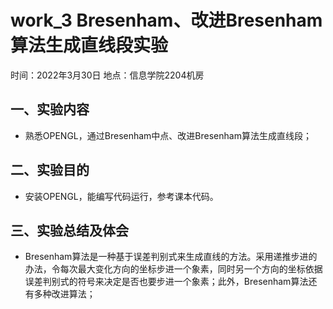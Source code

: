 # work_3  Bresenham、改进Bresenham算法生成直线段实验

时间：2022年3月30日
地点：信息学院2204机房


## 一、实验内容

* 熟悉OPENGL，通过Bresenham中点、改进Bresenham算法生成直线段；


## 二、实验目的

* 安装OPENGL，能编写代码运行，参考课本代码。

## 三、实验总结及体会

* Bresenham算法是一种基于误差判别式来生成直线的方法。采用递推步进的办法，令每次最大变化方向的坐标步进一个象素，同时另一个方向的坐标依据误差判别式的符号来决定是否也要步进一个象素；此外，Bresenham算法还有多种改进算法；